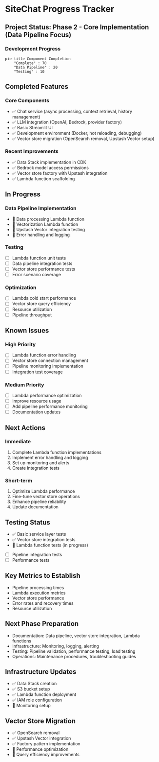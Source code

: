# SiteChat Progress Tracker

## Project Status: Phase 2 - Core Implementation (Data Pipeline Focus)

### Development Progress
```mermaid
pie title Component Completion
    "Complete" : 70
    "Data Pipeline" : 20
    "Testing" : 10
```

## Completed Features

### Core Components
- ✅ Chat service (async processing, context retrieval, history management)
- ✅ LLM integration (OpenAI, Bedrock, provider factory)
- ✅ Basic Streamlit UI
- ✅ Development environment (Docker, hot reloading, debugging)
- ✅ Vector store migration (OpenSearch removal, Upstash Vector setup)

### Recent Improvements
- ✅ Data Stack implementation in CDK
- ✅ Bedrock model access permissions
- ✅ Vector store factory with Upstash integration
- ✅ Lambda function scaffolding

## In Progress

### Data Pipeline Implementation
- 🔄 Data processing Lambda function
- 🔄 Vectorization Lambda function
- 🔄 Upstash Vector integration testing
- 🔄 Error handling and logging

### Testing
- [ ] Lambda function unit tests
- [ ] Data pipeline integration tests
- [ ] Vector store performance tests
- [ ] Error scenario coverage

### Optimization
- [ ] Lambda cold start performance
- [ ] Vector store query efficiency
- [ ] Resource utilization
- [ ] Pipeline throughput

## Known Issues

### High Priority
- [ ] Lambda function error handling
- [ ] Vector store connection management
- [ ] Pipeline monitoring implementation
- [ ] Integration test coverage

### Medium Priority
- [ ] Lambda performance optimization
- [ ] Improve resource usage
- [ ] Add pipeline performance monitoring
- [ ] Documentation updates

## Next Actions

### Immediate
1. Complete Lambda function implementations
2. Implement error handling and logging
3. Set up monitoring and alerts
4. Create integration tests

### Short-term
1. Optimize Lambda performance
2. Fine-tune vector store operations
3. Enhance pipeline reliability
4. Update documentation

## Testing Status
- ✅ Basic service layer tests
- ✅ Vector store integration tests
- 🔄 Lambda function tests (in progress)
- [ ] Pipeline integration tests
- [ ] Performance tests

## Key Metrics to Establish
- Pipeline processing times
- Lambda execution metrics
- Vector store performance
- Error rates and recovery times
- Resource utilization

## Next Phase Preparation
- Documentation: Data pipeline, vector store integration, Lambda functions
- Infrastructure: Monitoring, logging, alerting
- Testing: Pipeline validation, performance testing, load testing
- Operations: Maintenance procedures, troubleshooting guides

## Infrastructure Updates
- ✅ Data Stack creation
- ✅ S3 bucket setup
- ✅ Lambda function deployment
- ✅ IAM role configuration
- 🔄 Monitoring setup

## Vector Store Migration
- ✅ OpenSearch removal
- ✅ Upstash Vector integration
- ✅ Factory pattern implementation
- 🔄 Performance optimization
- 🔄 Query efficiency improvements
